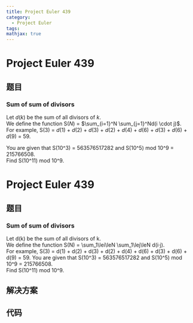 ```yaml
---
title: Project Euler 439
category:
  - Project Euler
tags:
mathjax: true
---
```

<escape><!-- more --></escape>
    
# Project Euler 439
## 题目
### Sum of sum of divisors


Let <var>d</var>(<var>k</var>) be the sum of all divisors of <var>k</var>.<br />
We define the function S(<var>N</var>) = $\sum_{i=1}^N \sum_{j=1}^Nd(i \cdot j)$.<br />
For example, S(3) = <var>d</var>(1) + <var>d</var>(2) + <var>d</var>(3) + <var>d</var>(2) + <var>d</var>(4) + <var>d</var>(6) + <var>d</var>(3) + <var>d</var>(6) + <var>d</var>(9) = 59.

You are given that S(10^3) = 563576517282 and S(10^5) mod 10^9 = 215766508.<br />
Find S(10^11) mod 10^9.



# Project Euler 439
## 题目
### Sum of sum of divisors

Let d(k) be the sum of all divisors of k.<br>We define the function S(N) = \sum_1\lei\leN \sum_1\lej\leN d(i·j).<br>For example, S(3) = d(1) + d(2) + d(3) + d(2) + d(4) + d(6) + d(3) + d(6) + d(9) = 59.
You are given that S(10^3) = 563576517282 and S(10^5) mod 10^9 = 215766508.<br>Find S(10^11) mod 10^9.


## 解决方案


## 代码


